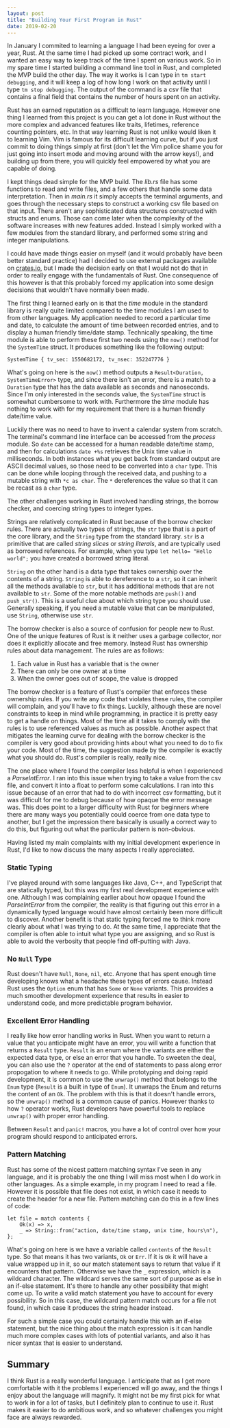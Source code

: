 ```yaml
---
layout: post
title: "Building Your First Program in Rust"
date: 2019-02-20
---
```

In January I commited to learning a language I had been eyeing for over a year, Rust. At the same time I had picked up some contract work, and I wanted an easy way to keep track of the time I spent on various work. So in my spare time I started building a command line tool in Rust, and completed the MVP build the other day. The way it works is I can type in `tm start debugging`, and it will keep a log of how long I work on that activity until I type `tm stop debugging`. The output of the command is a csv file that contains a final field that contains the number of hours spent on an activity.

Rust has an earned reputation as a difficult to learn language. However one thing I learned from this project is you can get a lot done in Rust without the more complex and advanced features like traits, lifetimes, reference counting pointers, etc. In that way learning Rust is not unlike would liken it to learning Vim. Vim is famous for its difficult learning curve, but if you just commit to doing things simply at first (don't let the Vim police shame you for just going into insert mode and moving around with the arrow keys!), and building up from there, you will quickly feel empowered by what you are capable of doing.

I kept things dead simple for the MVP build. The *lib.rs* file has some functions to read and write files, and a few others that handle some data interpretation. Then in *main.rs* it simply accepts the terminal arguments, and goes through the necessary steps to construct a working csv file based on that input. There aren't any sophisticated data structures constructed with structs and enums. Those can come later when the complexity of the software increases with new features added. Instead I simply worked with a few modules from the standard library, and performed some string and integer manipulations.

I could have made things easier on myself (and it would probably have been better standard practice) had I decided to use external packages available on [crates.io](https://crates.io), but I made the decision early on that I would not do that in order to really engage with the fundamentals of Rust. One consequence of this however is that this probably forced my application into some design decisions that wouldn't have normally been made.

The first thing I learned early on is that the *time* module in the standard library is really quite limited compared to the time modules I am used to from other languages. My application needed to record a particular time and date, to calculate the amount of time between recorded entries, and to display a human friendly time/date stamp. Technically speaking, the time module is able to perform these first two needs using the `now()` method for the `SystemTime` struct. It produces something like the following output: 

`SystemTime { tv_sec: 1550682172, tv_nsec: 352247776 }`

What's going on here is the `now()` method outputs a `Result<Duration, SystemTimeError>` type, and since there isn't an error, there is a match to a `Duration` type that has the data available as seconds and nanoseconds. Since I'm only interested in the seconds value, the `SystemTime` struct is somewhat cumbersome to work with. Furthermore the *time* module has nothing to work with for my requirement that there is a human friendly date/time value.

Luckily there was no need to have to invent a calendar system from scratch. The terminal's command line interface can be accessed from the *process* module. So `date` can be accessed for a human readable date/time stamp, and then for calculations `date +%s` retrieves the Unix time value in milliseconds. In both instances what you get back from standard output are ASCII decimal values, so those need to be converted into a `char` type. This can be done while looping through the received data, and pushing to a mutable string with `*c as char`. The `*` dereferences the value so that it can be recast as a `char` type.

The other challenges working in Rust involved handling strings, the borrow checker, and coercing string types to integer types. 

Strings are relatively complicated in Rust because of the borrow checker rules. There are actually two types of strings, the `str` type that is a part of the core library, and the `String` type from the standard library. `str` is a primitive that are called *string slices* or *string literals*, and are typically used as borrowed references. For example, when you type `let hello= "Hello world";` you have created a borrowed string literal.

`String` on the other hand is a data type that takes ownership over the contents of a string. `String` is able to dereference to a `str`, so it can inherit all the methods available to `str`, but it has additional methods that are not available to `str`. Some of the more notable methods are `push()` and `push_str()`. This is a useful clue about which string type you should use. Generally speaking, if you need a mutable value that can be manipulated, use `String`, otherwise use `str`.

The borrow checker is also a source of confusion for people new to Rust. One of the unique features of Rust is it neither uses a garbage collector, nor does it explicitly allocate and free memory. Instead Rust has ownership rules about data management. The rules are as follows:

1. Each value in Rust has a variable that is the owner
2. There can only be one owner at a time
3. When the owner goes out of scope, the value is dropped

The borrow checker is a feature of Rust's compiler that enforces these ownership rules. If you write any code that violates these rules, the compiler will complain, and you'll have to fix things. Luckily, although these are novel constraints to keep in mind while programming, in practice it is pretty easy to get a handle on things. Most of the time all it takes to comply with the rules is to use referenced values as much as possible. Another aspect that mitigates the learning curve for dealing with the borrow checker is the compiler is very good about providing hints about what you need to do to fix your code. Most of the time, the suggestion made by the compiler is exactly what you should do. Rust's compiler is really, really nice.

The one place where I found the compiler less helpful is when I experienced a *ParseIntError*. I ran into this issue when trying to take a value from the csv file, and convert it into a float to perform some calculations. I ran into this issue because of an error that had to do with incorrect csv formatting, but it was difficult for me to debug because of how opaque the error message was. This does point to a larger difficulty with Rust for beginners where there are many ways you potentially could coerce from one data type to another, but I get the impression there basically is usually a correct way to do this, but figuring out what the particular pattern is non-obvious.

Having listed my main complaints with my initial development experience in Rust, I'd like to now discuss the many aspects I really appreciated.

### Static Typing

I've played around with some languages like Java, C++, and TypeScript that are statically typed, but this was my first real development experience with one. Although I was complaining earlier about how opaque I found the *ParseIntError* from the compiler, the reality is that figuring out this error in a dynamically typed language would have almost certainly been more difficult to discover. Another benefit is that static typing forced me to think more clearly about what I was trying to do. At the same time, I appreciate that the compiler is often able to intuit what type you are assigning, and so Rust is able to avoid the verbosity that people find off-putting with Java.

### No `Null` Type

Rust doesn't have `Null`, `None`, `nil`, etc. Anyone that has spent enough time developing knows what a headache these types of errors cause. Instead Rust uses the `Option` enum that has `Some` or `None` variants. This provides a much smoother development experience that results in easier to understand code, and more predictable program behavior.

### Excellent Error Handling

I really like how error handling works in Rust. When you want to return a value that you anticipate might have an error, you will write a function that returns a `Result` type. `Result` is an enum where the variants are either the expected data type, or else an error that you handle. To sweeten the deal, you can also use the `?` operator at the end of statements to pass along error propogation to where it needs to go. While prototyping and doing rapid development, it is common to use the `unwrap()` method that belongs to the `Enum` type (`Result` is a built in type of `Enum`). It unwraps the Enum and returns the content of an `Ok`. The problem with this is that it doesn't handle errors, so the `unwrap()` method is a common cause of panics. However thanks to how `?` operator works, Rust developers have powerful tools to replace `unwrap()` with proper error handling.

Between `Result` and `panic!` macros, you have a lot of control over how your program should respond to anticipated errors.

### Pattern Matching

Rust has some of the nicest pattern matching syntax I've seen in any language, and it is probably the one thing I will miss most when I do work in other languages. As a simple example, in my program I need to read a file. However it is possible that file does not exist, in which case it needs to create the header for a new file. Pattern matching can do this in a few lines of code:

```
let file = match contents {
    Ok(x) => x,
    _ => String::from("action, date/time stamp, unix time, hours\n"),
};
```

What's going on here is we have a variable called `contents` of the `Result` type. So that means it has two variants, `Ok` or `Err`. If it is `Ok` it will have a value wrapped up in it, so our match statement says to return that value if it encounters that pattern. Otherwise we have the `_` expression, which is a wildcard character. The wildcard serves the same sort of purpose as else in an if-else statement. It's there to handle any other possibility that might come up. To write a valid match statement you have to account for every possibility. So in this case, the wildcard pattern match occurs for a file not found, in which case it produces the string header instead.

For such a simple case you could certainly handle this with an if-else statement, but the nice thing about the match expression is it can handle much more complex cases with lots of potential variants, and also it has nicer syntax that is easier to understand.

## Summary

I think Rust is a really wonderful language. I anticipate that as I get more comfortable with it the problems I experienced will go away, and the things I enjoy about the language will magnify. It might not be my first pick for what to work in for a lot of tasks, but I definitely plan to continue to use it. Rust makes it easier to do ambitious work, and so whatever challenges you might face are always rewarded.

